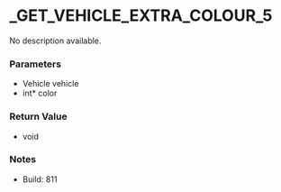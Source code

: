 # _GET_VEHICLE_EXTRA_COLOUR_5

No description available.

### Parameters
* Vehicle vehicle
* int* color

### Return Value
* void

### Notes
* Build: 811

